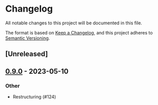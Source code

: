 # Changelog
All notable changes to this project will be documented in this file.

The format is based on [Keep a Changelog](https://keepachangelog.com/en/1.0.0/),
and this project adheres to [Semantic Versioning](https://semver.org/spec/v2.0.0.html).

## [Unreleased]

## [0.9.0](https://github.com/sobelio/llm-chain/releases/tag/llm-chain-local-v0.9.0) - 2023-05-10

### Other
- Restructuring (#124)
